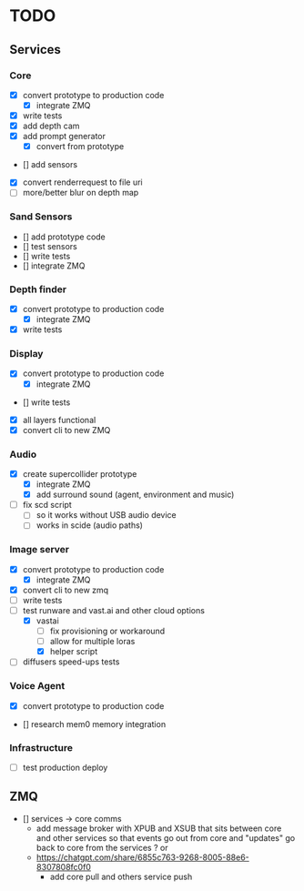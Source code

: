 # TODO

## Services

### Core

- [x] convert prototype to production code
  - [x] integrate ZMQ
- [x] write tests
- [x] add depth cam
- [x] add prompt generator
  - [x] convert from prototype
- [] add sensors
- [x] convert renderrequest to file uri 
- [ ] more/better blur on depth map

### Sand Sensors
- [] add prototype code
- [] test sensors
- [] write tests
- [] integrate ZMQ

### Depth finder
- [x] convert prototype to production code
  - [x] integrate ZMQ
- [x] write tests

### Display
- [x] convert prototype to production code
  - [x] integrate ZMQ
- [] write tests
- [x] all layers functional
- [x] convert cli to new ZMQ

### Audio
- [x] create supercollider prototype 
  - [x] integrate ZMQ
  - [x] add surround sound (agent, environment and music)
- [ ] fix scd script 
  - [ ] so it works without USB audio device 
  - [ ] works in scide (audio paths)

### Image server
- [x] convert prototype to production code
  - [x] integrate ZMQ
- [x] convert cli to new zmq
- [ ] write tests
- [ ] test runware and vast.ai and other cloud options
  - [x] vastai
    - [ ] fix provisioning or workaround
    - [ ] allow for multiple loras
    - [x] helper script
- [ ] diffusers speed-ups tests

### Voice Agent

- [x] convert prototype to production code
- [] research mem0 memory integration

### Infrastructure
- [ ] test production deploy

## ZMQ
- [] services -> core comms
  - add message broker with XPUB and XSUB that sits between core and other services so that events go out from core and "updates" go back to core from the services ? or
  - https://chatgpt.com/share/6855c763-9268-8005-88e6-8307808fc0f0
    - add core pull and others service push